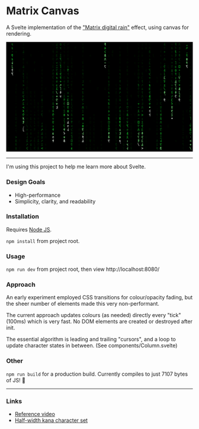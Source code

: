 # Matrix Canvas

A Svelte implementation of the ["Matrix digital rain"](https://en.wikipedia.org/wiki/Matrix_digital_rain) effect, using canvas for rendering.

![Screenshot](https://github.com/bcairns/svelte-matrix/raw/main/screenshot.png)

---

I'm using this project to help me learn more about Svelte.


### Design Goals

- High-performance
- Simplicity, clarity, and readability

### Installation

Requires [Node JS](https://nodejs.org/).

`npm install` from project root.

### Usage

`npm run dev` from project root, then view http://localhost:8080/

### Approach

An early experiment employed CSS transitions for colour/opacity fading, but the sheer number of elements made this very non-performant.

The current approach updates colours (as needed) directly every "tick" (100ms) which is very fast.  No DOM elements are created or destroyed after init.

The essential algorithm is leading and trailing "cursors", and a loop to update character states in between.  (See components/Column.svelte)

### Other

`npm run build` for a production build.  Currently compiles to just 7107 bytes of JS! :smiling_face_with_three_hearts:

---


### Links
- [Reference video](https://www.youtube.com/watch?v=rpWrtXyEAN0)
- [Half-width kana character set](https://en.wikipedia.org/wiki/Half-width_kana)

